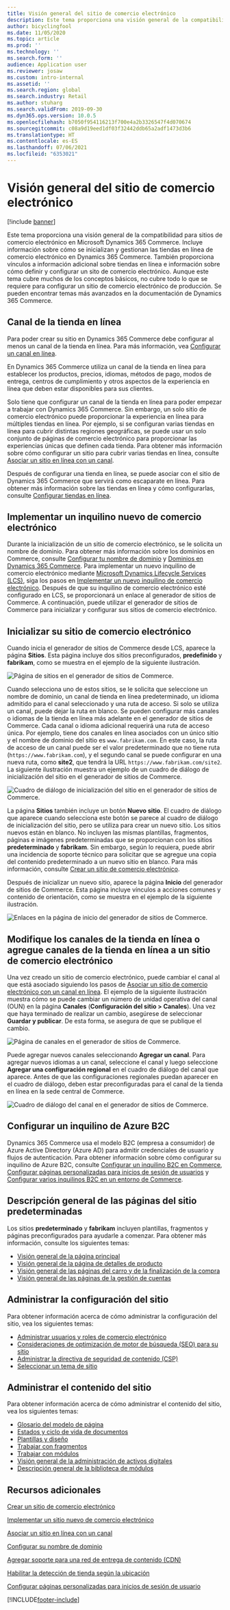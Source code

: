 ```yaml
---
title: Visión general del sitio de comercio electrónico
description: Este tema proporciona una visión general de la compatibilidad para sitios de comercio electrónico en Microsoft Dynamics 365 Commerce.
author: bicyclingfool
ms.date: 11/05/2020
ms.topic: article
ms.prod: ''
ms.technology: ''
ms.search.form: ''
audience: Application user
ms.reviewer: josaw
ms.custom: intro-internal
ms.assetid: ''
ms.search.region: global
ms.search.industry: Retail
ms.author: stuharg
ms.search.validFrom: 2019-09-30
ms.dyn365.ops.version: 10.0.5
ms.openlocfilehash: b7050f954116213f700e4a2b3326547f4d070674
ms.sourcegitcommit: c08a9d19eed1df03f32442ddb65a2adf1473d3b6
ms.translationtype: HT
ms.contentlocale: es-ES
ms.lasthandoff: 07/06/2021
ms.locfileid: "6353021"
---
```

# <a name="e-commerce-site-overview"></a>Visión general del sitio de comercio electrónico

[!include [banner](includes/banner.md)]

Este tema proporciona una visión general de la compatibilidad para sitios de comercio electrónico en Microsoft Dynamics 365 Commerce. Incluye información sobre cómo se inicializan y gestionan las tiendas en línea de comercio electrónico en Dynamics 365 Commerce. También proporciona vínculos a información adicional sobre tiendas en línea e información sobre cómo definir y configurar un sito de comercio electrónico. Aunque este tema cubre muchos de los conceptos básicos, no cubre todo lo que se requiere para configurar un sitio de comercio electrónico de producción. Se pueden encontrar temas más avanzados en la documentación de Dynamics 365 Commerce.

## <a name="online-store-channel"></a>Canal de la tienda en línea

Para poder crear su sitio en Dynamics 365 Commerce debe configurar al menos un canal de la tienda en línea. Para más información, vea [Configurar un canal en línea](channel-setup-online.md). 

En Dynamics 365 Commerce utiliza un canal de la tienda en línea para establecer los productos, precios, idiomas, métodos de pago, modos de entrega, centros de cumplimiento y otros aspectos de la experiencia en línea que deben estar disponibles para sus clientes.

Solo tiene que configurar un canal de la tienda en línea para poder empezar a trabajar con Dynamics 365 Commerce. Sin embargo, un solo sitio de comercio electrónico puede proporcionar la experiencia en línea para múltiples tiendas en línea. Por ejemplo, si se configuran varias tiendas en línea para cubrir distintas regiones geográficas, se puede usar un solo conjunto de páginas de comercio electrónico para proporcionar las experiencias únicas que definen cada tienda. Para obtener más información sobre cómo configurar un sitio para cubrir varias tiendas en línea, consulte [Asociar un sitio en línea con un canal](associate-site-online-store.md).

Después de configurar una tienda en línea, se puede asociar con el sitio de Dynamics 365 Commerce que servirá como escaparate en línea. Para obtener más información sobre las tiendas en línea y cómo configurarlas, consulte [Configurar tiendas en línea](/dynamics365/unified-operations/retail/online-stores).

## <a name="deploy-a-new-e-commerce-tenant"></a>Implementar un inquilino nuevo de comercio electrónico

Durante la inicialización de un sitio de comercio electrónico, se le solicita un nombre de dominio. Para obtener más información sobre los dominios en Commerce, consulte [Configurar tu nombre de dominio](configure-your-domain-name.md) y [Dominios en Dynamics 365 Commerce](domains-commerce.md). Para implementar un nuevo inquilino de comercio electrónico mediante [Microsoft Dynamics Lifecycle Services (LCS)](/dynamics365/unified-operations/dev-itpro/lifecycle-services/lcs-user-guide), siga los pasos en [Implementar un nuevo inquilino de comercio electrónico](deploy-ecommerce-site.md). Después de que su inquilino de comercio electrónico esté configurado en LCS, se proporcionará un enlace al generador de sitios de Commerce. A continuación, puede utilizar el generador de sitios de Commerce para inicializar y configurar sus sitios de comercio electrónico.

## <a name="initialize-your-e-commerce-site"></a>Inicializar su sitio de comercio electrónico

Cuando inicia el generador de sitios de Commerce desde LCS, aparece la página **Sitios**. Esta página incluye dos sitios preconfigurados, **predefinido** y **fabrikam**, como se muestra en el ejemplo de la siguiente ilustración.

![Página de sitios en el generador de sitios de Commerce.](media/e-commerce-site-01.png)

Cuando selecciona uno de estos sitios, se le solicita que seleccione un nombre de dominio, un canal de tienda en línea predeterminado, un idioma admitido para el canal seleccionado y una ruta de acceso. Si solo se utiliza un canal, puede dejar la ruta en blanco. Se pueden configurar más canales o idiomas de la tienda en línea más adelante en el generador de sitios de Commerce. Cada canal o idioma adicional requerirá una ruta de acceso única. Por ejemplo, tiene dos canales en línea asociados con un único sitio y el nombre de dominio del sitio es `www.fabrikam.com`. En este caso, la ruta de acceso de un canal puede ser el valor predeterminado que no tiene ruta (`https://www.fabrikam.com`), y el segundo canal se puede configurar en una nueva ruta, como **site2**, que tendrá la URL `https://www.fabrikam.com/site2`. La siguiente ilustración muestra un ejemplo de un cuadro de diálogo de inicialización del sitio en el generador de sitios de Commerce.

![Cuadro de diálogo de inicialización del sitio en el generador de sitios de Commerce.](media/e-commerce-site-02.png)

La página **Sitios** también incluye un botón **Nuevo sitio**. El cuadro de diálogo que aparece cuando selecciona este botón se parece al cuadro de diálogo de inicialización del sitio, pero se utiliza para crear un nuevo sitio. Los sitios nuevos están en blanco. No incluyen las mismas plantillas, fragmentos, páginas e imágenes predeterminadas que se proporcionan con los sitios **predeterminado** y **fabrikam**. Sin embargo, según lo requiera, puede abrir una incidencia de soporte técnico para solicitar que se agregue una copia del contenido predeterminado a un nuevo sitio en blanco. Para más información, consulte [Crear un sitio de comercio electrónico](create-ecommerce-site.md).

Después de inicializar un nuevo sitio, aparece la página **Inicio** del generador de sitios de Commerce. Esta página incluye vínculos a acciones comunes y contenido de orientación, como se muestra en el ejemplo de la siguiente ilustración.

![Enlaces en la página de inicio del generador de sitios de Commerce.](media/e-commerce-site-03.png)

## <a name="modify-online-store-channels-or-add-online-store-channels-to-an-e-commerce-site"></a>Modifique los canales de la tienda en línea o agregue canales de la tienda en línea a un sitio de comercio electrónico

Una vez creado un sitio de comercio electrónico, puede cambiar el canal al que está asociado siguiendo los pasos de [Asociar un sitio de comercio electrónico con un canal en línea](associate-site-online-store.md). El ejemplo de la siguiente ilustración muestra cómo se puede cambiar un número de unidad operativa del canal (OUN) en la página **Canales** (**Configuración del sitio \> Canales**). Una vez que haya terminado de realizar un cambio, asegúrese de seleccionar **Guardar y publicar**. De esta forma, se asegura de que se publique el cambio.

![Página de canales en el generador de sitios de Commerce.](media/e-commerce-site-04.png)

Puede agregar nuevos canales seleccionando **Agregar un canal**. Para agregar nuevos idiomas a un canal, seleccione el canal y luego seleccione **Agregar una configuración regional** en el cuadro de diálogo del canal que aparece. Antes de que las configuraciones regionales puedan aparecer en el cuadro de diálogo, deben estar preconfiguradas para el canal de la tienda en línea en la sede central de Commerce.

![Cuadro de diálogo del canal en el generador de sitios de Commerce.](media/e-commerce-site-05.png)

## <a name="set-up-an-azure-b2c-tenant"></a>Configurar un inquilino de Azure B2C

Dynamics 365 Commerce usa el modelo B2C (empresa a consumidor) de Azure Active Directory (Azure AD) para admitir credenciales de usuario y flujos de autenticación. Para obtener información sobre cómo configurar su inquilino de Azure B2C, consulte [Configurar un inquilino B2C en Commerce](set-up-b2c-tenant.md), [Configurar páginas personalizadas para inicios de sesión de usuarios](custom-pages-user-logins.md) y [Configurar varios inquilinos B2C en un entorno de Commerce](configure-multi-b2c-tenants.md).

## <a name="overview-of-the-default-site-pages"></a>Descripción general de las páginas del sitio predeterminadas

Los sitios **predeterminado** y **fabrikam** incluyen plantillas, fragmentos y páginas preconfigurados para ayudarle a comenzar. Para obtener más información, consulte los siguientes temas:

- [Visión general de la página principal](quick-tour-home-page.md)
- [Visión general de la página de detalles de producto](quick-tour-pdp.md)
- [Visión general de las páginas del carro y de la finalización de la compra](quick-tour-cart-checkout.md)
- [Visión general de las páginas de la gestión de cuentas](quick-tour-account-management.md)

## <a name="manage-site-settings"></a>Administrar la configuración del sitio

Para obtener información acerca de cómo administrar la configuración del sitio, vea los siguientes temas:

- [Administrar usuarios y roles de comercio electrónico](manage-ecommerce-users-roles.md)
- [Consideraciones de optimización de motor de búsqueda (SEO) para su sitio](/search-engine-optimization-considerations.md)
- [Administrar la directiva de seguridad de contenido (CSP)](manage-csp.md)
- [Seleccionar un tema de sitio](select-site-theme.md)

## <a name="manage-site-content"></a>Administrar el contenido del sitio

Para obtener información acerca de cómo administrar el contenido del sitio, vea los siguientes temas:

- [Glosario del modelo de página](page-elements-overview.md)
- [Estados y ciclo de vida de documentos](document-states-overview.md)
- [Plantillas y diseño](templates-layouts-overview.md)
- [Trabajar con fragmentos](work-with-fragments.md)
- [Trabajar con módulos](work-with-modules.md)
- [Visión general de la administración de activos digitales](dam-overview.md)
- [Descripción general de la biblioteca de módulos](starter-kit-overview.md)

## <a name="additional-resources"></a>Recursos adicionales

[Crear un sitio de comercio electrónico](create-ecommerce-site.md)

[Implementar un sitio nuevo de comercio electrónico](deploy-ecommerce-site.md)

[Asociar un sitio en línea con un canal](associate-site-online-store.md)

[Configurar su nombre de dominio](configure-your-domain-name.md)

[Agregar soporte para una red de entrega de contenido (CDN)](add-cdn-support.md)

[Habilitar la detección de tienda según la ubicación](enable-store-detection.md)

[Configurar páginas personalizadas para inicios de sesión de usuario](custom-pages-user-logins.md)


[!INCLUDE[footer-include](../includes/footer-banner.md)]